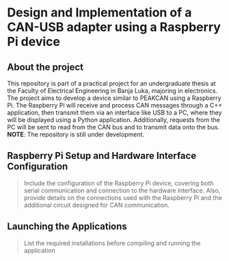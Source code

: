 # Design and Implementation of a CAN-USB adapter using a Raspberry Pi device

## About the project
This repository is part of a practical project for an undergraduate thesis at the Faculty of Electrical Engineering in Banja Luka, majoring in electronics. The project aims to develop a device similar to PEAKCAN using a Raspberry Pi. The Raspberry Pi will receive and process CAN messages through a C++ application, then transmit them via an interface like USB to a PC, where they will be displayed using a Python application. Additionally, requests from the PC will be sent to read from the CAN bus and to transmit data onto the bus. 
**NOTE**: The repository is still under development.

## Raspberry Pi Setup and Hardware Interface Configuration
> Include the configuration of the Raspberry Pi device, covering both serial communication and connection to the hardware interface. Also, provide details on the connections used with the Raspberry Pi and the additional circuit designed for CAN communication.
## Launching the Applications

> List the required installations before compiling and running the application
